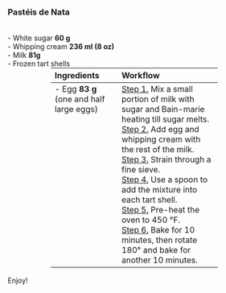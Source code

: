### Pastéis de Nata

<table style="width: 66%; margin: 0 auto; border-collapse: collapse; text-align: left;">
<thead>
  <tr>
    <th text-align: left; vertical-align: top; style="width: 40%;">Ingredients</th>
    <th text-align: left; vertical-align: top; tyle="width: 60%;">Workflow</th>
  </tr>
</thead>
<tbody>
  <tr>
    <td style="text-align: left; vertical-align: top;">
    - Egg <span class="dashed-popover" data-toggle="popover" data-placement="top" title="The weights above have to be precise!"><b>83 g</b></span><br>(one and half large eggs)</td><br>
    - White sugar <b>60 g</b><br>
    - Whipping cream <b>236 ml (8 oz)</b><br>
    - Milk <b>81g</b><br>
    - Frozen tart shells
    </td>
    <td style="text-align: left; vertical-align: top;">
    <u>Step 1.</u> Mix a small portion of milk with sugar and Bain-marie heating till sugar melts.<br>
    <u>Step 2.</u> Add egg and whipping cream with the rest of the milk.<br>
    <u>Step 3.</u> Strain through a fine sieve.<br>
    <u>Step 4.</u> Use a spoon to add the mixture into each tart shell.<br>
    <u>Step 5.</u> Pre-heat the oven to 450 °F.<br>
    <u>Step 6.</u> Bake for 10 minutes, then rotate 180° and bake for another 10 minutes.
    </td>
  </tr>
</tbody>
</table>
<br>
Enjoy!
